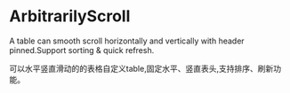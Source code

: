 # ArbitrarilyScroll
A table can smooth scroll horizontally and vertically with header pinned.Support sorting & quick refresh.

可以水平竖直滑动的的表格自定义table,固定水平、竖直表头,支持排序、刷新功能。
